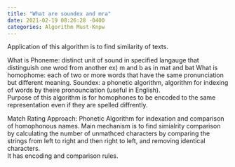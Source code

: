 ```yaml
---
title: "What are soundex and mra"
date: 2021-02-19 08:26:28 -0400
categories: Algorithm Must-Knpw
---
```


Application of this algorithm is to find similarity of texts.

What is Phoneme: distinct unit of sound in specified langauge that distinguish one wrod from another ex) m and b as in mat and bat
What is homophome: each of two or more words that have the same pronunciation but different meaning.
Soundex: a phonetic algorithm, algorithm for indexing of words by theire pronounciation (useful in English).  
Purpose of this algorithm is for homophones to be encoded to the same representation even if they are spelled diffrently.

Match Rating Approach: Phonetic Algorithm for indexation and comparison of homophonous names.
Main mechanism is to find simialrity comparison by calculating the number of unmathced characters by comparing the strings from left to right and then right to left, and removing identical characters.  
It has encoding and comparison rules. 
